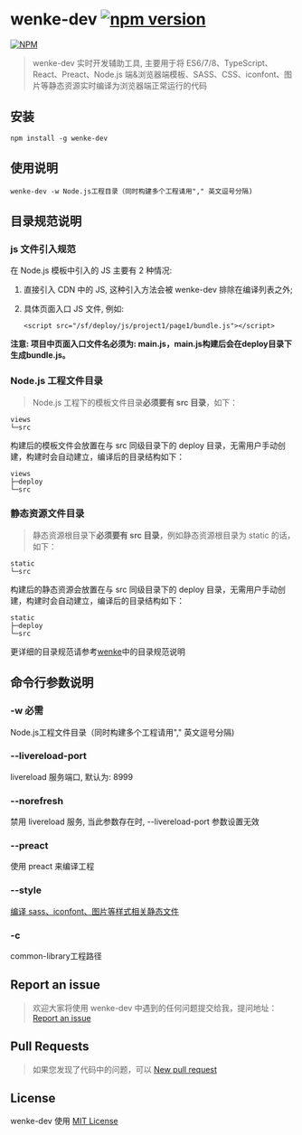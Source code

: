 # wenke-dev [![npm version](https://badge.fury.io/js/wenke-dev.svg)](https://badge.fury.io/js/wenke-dev)

[![NPM](https://nodei.co/npm/wenke-dev.svg?downloads=true)](https://nodei.co/npm/wenke-dev/)

> wenke-dev 实时开发辅助工具, 主要用于将 ES6/7/8、TypeScript、React、Preact、Node.js 端&浏览器端模板、SASS、CSS、iconfont、图片等静态资源实时编译为浏览器端正常运行的代码

## 安装

```
npm install -g wenke-dev
```

## 使用说明

```
wenke-dev -w Node.js工程目录（同时构建多个工程请用"," 英文逗号分隔)
```

## 目录规范说明

### js 文件引入规范

在 Node.js 模板中引入的 JS 主要有 2 种情况:

1. 直接引入 CDN 中的 JS, 这种引入方法会被 wenke-dev 排除在编译列表之外;

2. 具体页面入口 JS 文件, 例如:

    ```
    <script src="/sf/deploy/js/project1/page1/bundle.js"></script>
    ```

**注意: 项目中页面入口文件名必须为: main.js，main.js构建后会在deploy目录下生成bundle.js。**

### Node.js 工程文件目录

> Node.js 工程下的模板文件目录**必须要有 src 目录**，如下：

    views
    └─src

构建后的模板文件会放置在与 src 同级目录下的 deploy 目录，无需用户手动创建，构建时会自动建立，编译后的目录结构如下：

    views
    ├─deploy
    └─src

### 静态资源文件目录

> 静态资源根目录下**必须要有 src 目录**，例如静态资源根目录为 static 的话，如下：

    static
    └─src

构建后的静态资源会放置在与 src 同级目录下的 deploy 目录，无需用户手动创建，构建时会自动建立，编译后的目录结构如下：

    static
    ├─deploy
    └─src

更详细的目录规范请参考[wenke](https://github.com/mopduan/wenke)中的目录规范说明

## 命令行参数说明

### -w 必需

Node.js工程文件目录（同时构建多个工程请用"," 英文逗号分隔)

### --livereload-port

livereload 服务端口, 默认为: 8999

### --norefresh

禁用 livereload 服务, 当此参数存在时, --livereload-port 参数设置无效

### --preact

使用 preact 来编译工程

### --style

[编译 sass、iconfont、图片等样式相关静态文件](https://github.com/mopduan/wenke-dev/blob/master/style-compiler/README.md)

### -c

common-library工程路径

## Report an issue

> 欢迎大家将使用 wenke-dev 中遇到的任何问题提交给我，提问地址：<a href="https://github.com/mopduan/wenke-dev/issues" target="_blank">Report an issue</a>

## Pull Requests

> 如果您发现了代码中的问题，可以 <a href="https://github.com/mopduan/wenke-dev/compare/" target="_blank">New pull request</a>

## License

wenke-dev 使用 <a href="https://github.com/mopduan/wenke-dev/blob/master/LICENSE" target="_blank" title="wenke-dev use MIT license">MIT License</a>

